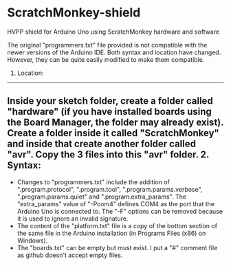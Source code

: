 # ScratchMonkey-shield
HVPP shield for Arduino Uno using ScratchMonkey hardware and software

The original "programmers.txt" file provided is not compatible with the newer versions of the Arduino IDE. 
Both syntax and location have changed. However, they can be quite easily modified to make them compatible. 
1. Location: 
------------
Inside your sketch folder, create a folder called "hardware" (if you have installed boards using the Board Manager, the folder may already exist). 
Create a folder inside it called "ScratchMonkey" and inside that create another folder called "avr". Copy the 3 files into this "avr" folder. 
2. Syntax: 
----------
- Changes to "programmers.txt" include the addition of 
    ".program.protocol", ".program.tool", ".program.params.verbose", ".program.params.quiet" and ".program.extra_params". 
    The "extra_params" value of "-Pcom4" defines COM4 as the port that the Arduino Uno is connected to. 
    The "-F" options can be removed because it is used to ignore an invalid signature. 
- The content of the "platform.txt" file is a copy of the bottom section of the same file in the Arduino installation (in Programs Files (x86) on Windows). 
- The "boards.txt" can be empty but must exist. I put a "#" comment file as github doesn't accept empty files. 
